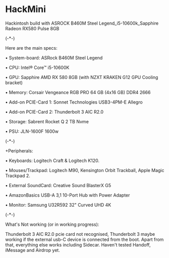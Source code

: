 # HackMini
Hackintosh build with ASROCK B460M Steel Legend_i5-10600k_Sapphire Radeon RX580 Pulse 8GB

(-*-)

Here are the main specs:

• System-board: ASRock B460M Steel Legend

• CPU: Intel® Core™ i5-10600K

• GPU: Sapphire AMD RX 580 8GB (with NZXT KRAKEN G12 GPU Cooling bracket)

• Memory: Corsair Vengeance RGB PRO 64 GB (4x16 GB) DDR4 2666

• Add-on PCIE-Card 1: Sonnet Technologies USB3-4PM-E Allegro

• Add-on PCIE-Card 2: Thunderbolt 3 AIC R2.0

• Storage: Sabrent Rocket Q 2 TB Nvme

• PSU: JLN-1600F 1600w

(-*-)

+Peripherals:

• Keyboards: Logitech Craft & Logitech K120.

• Mouses/Trackpad: Logitech M90, Kensington Orbit Trackball, Apple Magic Trackpad 2.

• External SoundCard: Creative Sound BlasterX G5

• AmazonBasics USB-A 3,1 10-Port Hub with Power Adapter

• Monitor: Samsung U32R592 32" Curved UHD 4K

(-*-)

What's Not working (or in working progress):

Thunderbolt 3 AIC R2.0 pcie card not recognised, Thunderbolt 3 maybe working if the external usb-C device is connected from the boot.
Apart from that, everything else works including Sidecar. Haven't tested Handoff, iMessage and Airdrop yet.
